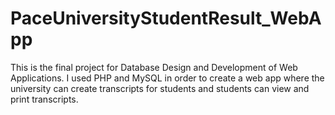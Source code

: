 # PaceUniversityStudentResult_WebApp
This is the final project for Database Design and Development of Web Applications. I used PHP and MySQL in order to create a web app where the university can create transcripts for students and students can view and print transcripts.
